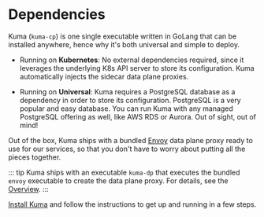 # Dependencies

Kuma (`kuma-cp`) is one single executable written in GoLang that can be installed anywhere, hence why it's both universal and simple to deploy. 

* Running on **Kubernetes**: No external dependencies required, since it leverages the underlying K8s API server to store its configuration. Kuma automatically injects the sidecar data plane proxies.

* Running on **Universal**: Kuma requires a PostgreSQL database as a dependency in order to store its configuration. PostgreSQL is a very popular and easy database. You can run Kuma with any managed PostgreSQL offering as well, like AWS RDS or Aurora. Out of sight, out of mind!

Out of the box, Kuma ships with a bundled [Envoy](https://www.envoyproxy.io/) data plane proxy ready to use for our services, so that you don't have to worry about putting all the pieces together.

::: tip
Kuma ships with an executable `kuma-dp` that executes the bundled `envoy` executable to create the data plane proxy. For details, see the [Overview](../introduction).
:::

[Install Kuma](/install/) and follow the instructions to get up and running in a few steps.
